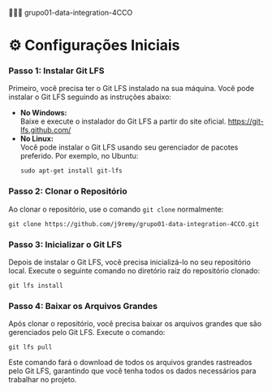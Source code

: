 👨🏻‍💻 grupo01-data-integration-4CCO
<p>
  
# ⚙️ Configurações Iniciais

<h3>Passo 1: Instalar Git LFS</h3>
<p>
Primeiro, você precisa ter o Git LFS instalado na sua máquina. Você pode instalar o Git LFS seguindo as instruções abaixo:
</p>
<ul>
  <li>
    <strong>No Windows:</strong><br>
    Baixe e execute o instalador do Git LFS a partir do site oficial. 
    <a href="https://git-lfs.github.com/">https://git-lfs.github.com/</a>
  </li>
  <li>
    <strong>No Linux:</strong><br>
    Você pode instalar o Git LFS usando seu gerenciador de pacotes preferido. Por exemplo, no Ubuntu:
    <pre><code>sudo apt-get install git-lfs</code></pre>
  </li>
</ul>

<h3>Passo 2: Clonar o Repositório</h3>
<p>
Ao clonar o repositório, use o comando <code>git clone</code> normalmente:
</p>
<pre><code>git clone https://github.com/j9remy/grupo01-data-integration-4CCO.git</code></pre>

<h3>Passo 3: Inicializar o Git LFS</h3>
<p>
Depois de instalar o Git LFS, você precisa inicializá-lo no seu repositório local. Execute o seguinte comando no diretório raiz do repositório clonado:
</p>
<pre><code>git lfs install</code></pre>

<h3>Passo 4: Baixar os Arquivos Grandes</h3>
<p>
Após clonar o repositório, você precisa baixar os arquivos grandes que são gerenciados pelo Git LFS. Execute o comando:
</p>
<pre><code>git lfs pull</code></pre>

<p>
Este comando fará o download de todos os arquivos grandes rastreados pelo Git LFS, garantindo que você tenha todos os dados necessários para trabalhar no projeto.
</p>

